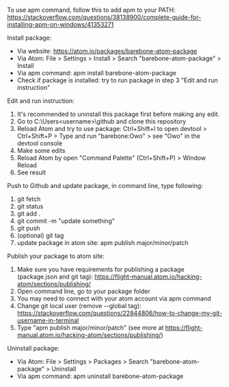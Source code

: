 To use apm command, follow this to add apm to your PATH: https://stackoverflow.com/questions/38138900/complete-guide-for-installing-apm-on-windows/41353271

Install package:
- Via website: https://atom.io/packages/barebone-atom-package
- Via Atom: File > Settings > Install > Search "barebone-atom-package" > Install
- Via apm command: apm install barebone-atom-package
- Check if package is installed: try to run package in step 3 "Edit and run instruction"

Edit and run instruction:
1. It's recommended to uninstall this package first before making any edit.
2. Go to C:\Users\<username>\github and clone this repository
3. Reload Atom and try to use package: Ctrl+Shift+I to open devtool > Ctrl+Shift+P > Type and run "barebone:Owo" > see "Owo" in the devtool console
4. Make some edits
5. Reload Atom by open "Command Palette" (Ctrl+Shift+P) > Window Reload
6. See result

Push to Github and update package, in command line, type following:
1. git fetch
2. git status
3. git add .
4. git commit -m "update something"
5. git push
6. (optional) git tag
7. update package in atom site: apm publish major/minor/patch

Publish your package to atom site:
1. Make sure you have requirements for publishing a package (package.json and git tag): https://flight-manual.atom.io/hacking-atom/sections/publishing/
2. Open command line, go to your package folder
3. You may need to connect with your atom account via apm command
4. Change git local user (remove --global tag): https://stackoverflow.com/questions/22844806/how-to-change-my-git-username-in-terminal
5. Type "apm publish major/minor/patch" (see more at https://flight-manual.atom.io/hacking-atom/sections/publishing/)

Uninstall package:
- Via Atom: File > Settings > Packages > Search "barebone-atom-package" > Uninstall
- Via apm command: apm uninstall barebone-atom-package
